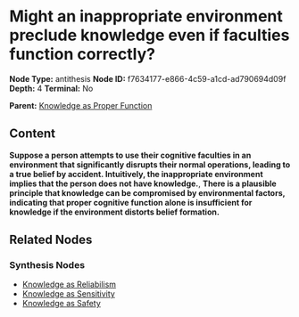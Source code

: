 # Might an inappropriate environment preclude knowledge even if faculties function correctly?

**Node Type:** antithesis
**Node ID:** f7634177-e866-4c59-a1cd-ad790694d09f
**Depth:** 4
**Terminal:** No

**Parent:** [Knowledge as Proper Function](knowledge-as-proper-function-synthesis-66c04b99-c909-4cae-a6aa-3f01625761ea.md)

## Content

**Suppose a person attempts to use their cognitive faculties in an environment that significantly disrupts their normal operations, leading to a true belief by accident. Intuitively, the inappropriate environment implies that the person does not have knowledge.**, **There is a plausible principle that knowledge can be compromised by environmental factors, indicating that proper cognitive function alone is insufficient for knowledge if the environment distorts belief formation.**

## Related Nodes

### Synthesis Nodes

- [Knowledge as Reliabilism](knowledge-as-reliabilism-synthesis-4162e68b-6649-4b64-8035-adea3a322459.md)
- [Knowledge as Sensitivity](knowledge-as-sensitivity-synthesis-91731281-83dd-4948-b5dc-acd79c89441a.md)
- [Knowledge as Safety](knowledge-as-safety-synthesis-45926ad6-2c76-4d85-a754-dab4867982ee.md)
